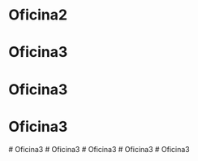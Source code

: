 # Oficina2
# Oficina3
# Oficina3
# Oficina3
#   O f i c i n a 3  
 #   O f i c i n a 3  
 #   O f i c i n a 3  
 #   O f i c i n a 3  
 #   O f i c i n a 3  
 